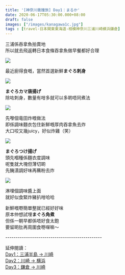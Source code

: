 ```yaml
---
title: '[神奈川衝撞旅] Day1：まるか'
date: 2020-06-17T05:30:00.000+08:00
draft: false
images: ["/images/kanagawa1c.jpg"]
tags : [travel-日本関東東海道-相模神奈川三浦川崎横浜鎌倉]
---
```


三浦係吞拿魚拍賣地  
所以就去飛返轉日本食條吞拿魚做早餐都好合理

![](/images/kanagawa1c.jpg)
 
最近廚得食嘅，當然首選新鮮**まぐろ刺身**

![](/images/kanagawa1c1.jpg)
 
**まぐろカマ唐揚げ**  
除咗刺身，數量有咁多就可以多啲唔同煮法

![](/images/kanagawa1c2.jpg)
 
先嚟個竜田炸嘅做法  
即係調味麵衣包住新鮮嘅厚肉吞拿魚去炸  
大口咬又幾juicy，好似炸雞（笑）

![](/images/kanagawa1c3.jpg)
 
**まぐろつけ揚げ**  
頭先嗰種係麵衣度調味  
呢隻就大塊但薄切啲  
先醃漬調好味再蘸粉去炸

![](/images/kanagawa1c4.jpg)
 
淋埋個調味醬上面  
就好似食緊炸豬扒咁哈哈


新鮮嘅嘢簡單整就已經好好味  
原本仲想試埋**まぐろ角煮**  
但係一朝早都係唔好食太飽  
要留啲肚再周圍食嘢㗎嘛～

  
\-----------------------------------------------  
  
延伸閱讀：  
[Day1：三浦半島 → 川崎](https://hidie.net/kanagawa1/)   
[Day2：川崎 → 横浜](https://hidie.net/kanagawa2/)  
[Day3：鎌倉 → 川崎](https://hidie.net/kanagawa3/)